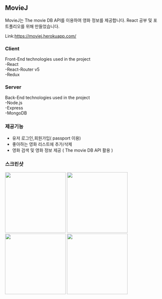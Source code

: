 ## MovieJ

MovieJ는 The movie DB API를 이용하여 영화 정보를 제공합니다.
React 공부 및 포트폴리오를 위해 만들었습니다.

Link:https://moviej.herokuapp.com/

### Client

Front-End technologies used in the project<br/>
-React<br/>
-React-Router v5<br/>
-Redux<br/>

### Server

Back-End technologies used in the project<br/>
-Node.js<br/>
-Express<br/>
-MongoDB</br>

### 제공기능

- 유저 로그인,회원가입( passport 이용)
- 좋아하는 영화 리스트에 추가/삭제
- 영화 검색 및 영화 정보 제공 ( The movie DB API 활용 )

### 스크린샷

<div>
    <img width="200" src="https://user-images.githubusercontent.com/30601503/69895893-3e93cc00-137b-11ea-9759-aa418d62077d.png"/>
    <img width="200" src="https://user-images.githubusercontent.com/30601503/69895925-0e006200-137c-11ea-9004-953e12556b96.png"/>
    <img width="200" src="https://user-images.githubusercontent.com/30601503/69895954-86ffb980-137c-11ea-981e-da0fdbf80ef4.png"/>
    <img width="200" src="https://user-images.githubusercontent.com/30601503/69895878-fa083080-137a-11ea-835f-a158974fa53e.png"/>
</div>
